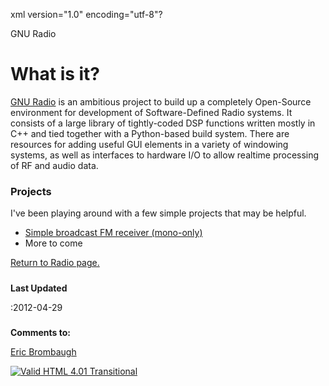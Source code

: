 xml version="1.0" encoding="utf-8"?



GNU Radio




# What is it?


[GNU Radio](http://gnuradio.org/redmine/projects/gnuradio/wiki)
is an ambitious project to build up a completely
Open-Source environment for development of Software-Defined Radio systems.
It consists of a large library of tightly-coded DSP functions written mostly
in C++ and tied together with a Python-based build system. There are resources
for adding useful GUI elements in a variety of windowing systems, as well as
interfaces to hardware I/O to allow realtime processing of RF and audio
data.

### Projects


I've been playing around with a few simple projects that may be helpful.

* [Simple broadcast FM receiver (mono-only)](wbfm_mono.grc)
* More to come


[Return to Radio page.](../index.html)
##### 
**Last Updated**


:2012-04-29
##### 
**Comments to:**


[Eric Brombaugh](mailto:ebrombaugh1@cox.net)

[![Valid HTML 4.01 Transitional](http://www.w3.org/Icons/valid-html401)](http://validator.w3.org/check?uri=referer)






